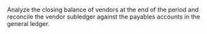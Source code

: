 Analyze the closing balance of vendors at the end of the period and reconcile the vendor subledger against the payables accounts in the general ledger.